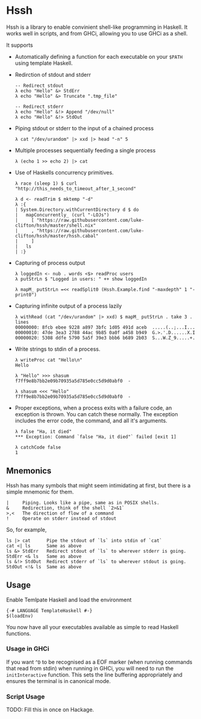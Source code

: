 # Hssh

Hssh is a library to enable convinient shell-like programming in Haskell.
It works well in scripts, and from GHCi, allowing you to use GHCi as a shell.

It supports

 * Automatically defining a function for each executable on your `$PATH`
   using template Haskell.

 * Redirction of stdout and stderr
       
       -- Redirect stdout
       λ echo "Hello" &> StdErr
       λ echo "Hello" &> Truncate ".tmp_file"

       -- Redirect stderr
       λ echo "Hello" &!> Append "/dev/null"
       λ echo "Hello" &!> StdOut


 * Piping stdout or stderr to the input of a chained process
       
       λ cat "/dev/urandom" |> xxd |> head "-n" 5

 * Multiple processes sequentially feeding a single process

       λ (echo 1 >> echo 2) |> cat

 * Use of Haskells concurrency primitives.

       λ race (sleep 1) $ curl "http://this_needs_to_timeout_after_1_second"

       λ d <- readTrim $ mktemp "-d"
       λ :{
       | System.Directory.withCurrentDirectory d $ do
       |   mapConcurrently_ (curl "-LOJs")
       |     [ "https://raw.githubusercontent.com/luke-clifton/hssh/master/shell.nix"
       |     , "https://raw.githubusercontent.com/luke-clifton/hssh/master/hssh.cabal"
       |     ]
       |   ls
       | :}

 * Capturing of process output

       λ loggedIn <- nub . words <$> readProc users
       λ putStrLn $ "Logged in users: " ++ show loggedIn

       λ mapM_ putStrLn =<< readSplit0 (Hssh.Example.find "-maxdepth" 1 "-print0")

 * Capturing infinite output of a process lazily

       λ withRead (cat "/dev/urandom" |> xxd) $ mapM_ putStrLn . take 3 . lines
       00000000: 8fcb ebee 9228 a897 3bfc 1d05 491d aceb  .....(..;...I...
       00000010: 47de 3ea3 2788 44ac 9b85 0a0f a458 b949  G.>.'.D......X.I
       00000020: 5308 ddfe 5790 5a5f 39e3 bbb6 b689 2b03  S...W.Z_9.....+.

 * Write strings to stdin of a process.

       λ writeProc cat "Hello\n"
       Hello

       λ "Hello" >>> shasum
       f7ff9e8b7bb2e09b70935a5d785e0cc5d9d0abf0  -

       λ shasum <<< "Hello"
       f7ff9e8b7bb2e09b70935a5d785e0cc5d9d0abf0  -

 * Proper exceptions, when a process exits with a failure code, an exception
   is thrown. You can catch these normally. The exception includes the error
   code, the command, and all it's arguments.

       λ false "Ha, it died"
       *** Exception: Command `false "Ha, it died"` failed [exit 1]

       λ catchCode false
       1

## Mnemonics 

Hssh has many symbols that might seem intimidating at first, but there
is a simple mnemonic for them.

    |     Piping. Looks like a pipe, same as in POSIX shells.
    &     Redirection, think of the shell `2>&1`
    >,<   The direction of flow of a command
    !     Operate on stderr instead of stdout

So, for example,

    ls |> cat      Pipe the stdout of `ls` into stdin of `cat`
    cat <| ls      Same as above
    ls &> StdErr   Redirect stdout of `ls` to wherever stderr is going.
    StdErr <& ls   Same as above
    ls &!> StdOut  Redirect stderr of `ls` to wherever stdout is going.
    StdOut <!& ls  Same as above

## Usage

Enable Temlpate Haskell and load the environment

    {-# LANGUAGE TemplateHaskell #-}
    $(loadEnv)

You now have all your executables available as simple to read
Haskell functions.

### Usage in GHCi

If you want `^D` to be recognised as a EOF marker (when running commands
that read from stdin) when running in GHCi, you will need to run the
`initInteractive` function. This sets the line buffering appropriately and
ensures the terminal is in canonical mode.

### Script Usage

TODO: Fill this in once on Hackage.
    
